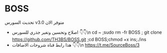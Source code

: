 # BOSS

تحديث السورس v3.0 متوفر الان 

* اصلاح  وتحسين وتغير جذري للسورس 👇👇\n
cd ~ ;sudo rm -fr BOSS ; git clone https://github.com/TH3BS/BOSS.git ;cd BOSS;chmod +x ins;./ins
* هذا رابط قناة شروحات الاضافات  👇👇\n
https://t.me/SourceBoss/3
